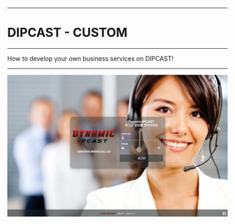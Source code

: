 ***
# DIPCAST - CUSTOM
***
How to develop your own business services on DIPCAST!
***
![DIPCAST](resources/images/login-bg.png)

